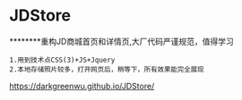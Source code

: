 # JDStore
********重构JD商城首页和详情页,大厂代码严谨规范，值得学习
```
1.用到技术点CSS(3)+JS+Jquery
2.本地存储照片较多，打开网页后，稍等下，所有效果能完全展现
```


https://darkgreenwu.github.io/JDStore/
